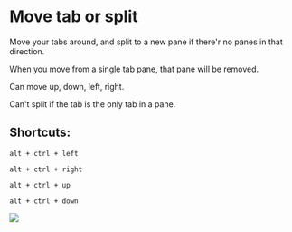 # Move tab or split

Move your tabs around, and split to a new pane if there'r no panes in that direction.

When you move from a single tab pane, that pane will be removed.

Can move up, down, left, right.

Can't split if the tab is the only tab in a pane.

## Shortcuts:

`alt + ctrl + left`

`alt + ctrl + right`

`alt + ctrl + up`

`alt + ctrl + down`

![](https://raw.githubusercontent.com/vovanmix/atom-move-tab-or-split/master/demo.gif)
